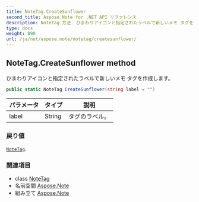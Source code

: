 ```yaml
---
title: NoteTag.CreateSunflower
second_title: Aspose.Note for .NET API リファレンス
description: NoteTag 方法. ひまわりアイコンと指定されたラベルで新しいメモ タグを作成します
type: docs
weight: 890
url: /ja/net/aspose.note/notetag/createsunflower/
---
```

## NoteTag.CreateSunflower method

ひまわりアイコンと指定されたラベルで新しいメモ タグを作成します。

```csharp
public static NoteTag CreateSunflower(string label = "")
```

| パラメータ | タイプ | 説明 |
| --- | --- | --- |
| label | String | タグのラベル。 |

### 戻り値

[`NoteTag`](../).

### 関連項目

* class [NoteTag](../)
* 名前空間 [Aspose.Note](../../notetag/)
* 組み立て [Aspose.Note](../../../)


